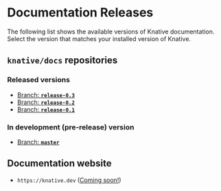 # Documentation Releases

The following list shows the available versions of Knative documentation. Select
the version that matches your installed version of Knative.

## `knative/docs` repositories

### Released versions

- [Branch: **`release-0.3`**](https://github.com/knative/docs/tree/release-0.3)
- [Branch: **`release-0.2`**](https://github.com/knative/docs/tree/release-0.2)
- [Branch: **`release-0.1`**](https://github.com/knative/docs/tree/release-0.1)

### In development (pre-release) version

- [Branch: **`master`**](https://github.com/knative/docs/tree/master)

## Documentation website

- `https://knative.dev`
  ([Coming soon!](https://github.com/knative/docs/projects/5))
